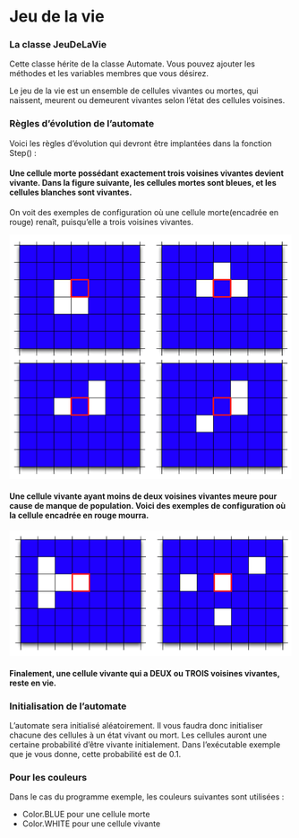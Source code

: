 # Jeu de la vie

### La classe JeuDeLaVie

Cette classe hérite de la classe Automate. Vous pouvez ajouter les méthodes et les variables membres que vous désirez.

Le jeu de la vie est un ensemble de cellules vivantes ou mortes, qui naissent, meurent ou demeurent vivantes selon l’état des cellules voisines.

### Règles d’évolution de l’automate

Voici les règles d’évolution qui devront être implantées dans la fonction Step\(\) :

#### Une cellule morte possédant exactement trois voisines vivantes devient vivante. Dans la figure suivante, les cellules mortes sont bleues, et les cellules blanches sont vivantes.

On voit des exemples de configuration où une cellule morte\(encadrée en rouge\) renaît, puisqu’elle a trois voisines vivantes.

![](../../.gitbook/assets/image%20%282%29.png)

#### Une cellule vivante ayant moins de deux voisines vivantes meure pour cause de manque de population. Voici des exemples de configuration où la cellule encadrée en rouge mourra.

![](../../.gitbook/assets/image%20%2825%29.png)

#### Finalement, une cellule vivante qui a DEUX ou TROIS voisines vivantes, reste en vie.

### Initialisation de l’automate

L’automate sera initialisé aléatoirement. Il vous faudra donc initialiser chacune des cellules à un état vivant ou mort. Les cellules auront une certaine probabilité d’être vivante initialement. Dans l’exécutable exemple que je vous donne, cette probabilité est de 0.1.

### Pour les couleurs

Dans le cas du programme exemple, les couleurs suivantes sont utilisées :

* Color.BLUE pour une cellule morte
* Color.WHITE pour une cellule vivante


